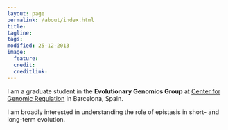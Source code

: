 ```yaml
---
layout: page
permalink: /about/index.html
title: 
tagline: 
tags: 
modified: 25-12-2013
image:
  feature: 
  credit: 
  creditlink: 
---
```


I am a graduate student in the **Evolutionary Genomics Group** at [Center for Genomic Regulation](www.crg.eu) in Barcelona, Spain. 

I am broadly interested in understanding the role of epistasis in short- and long-term evolution. 
